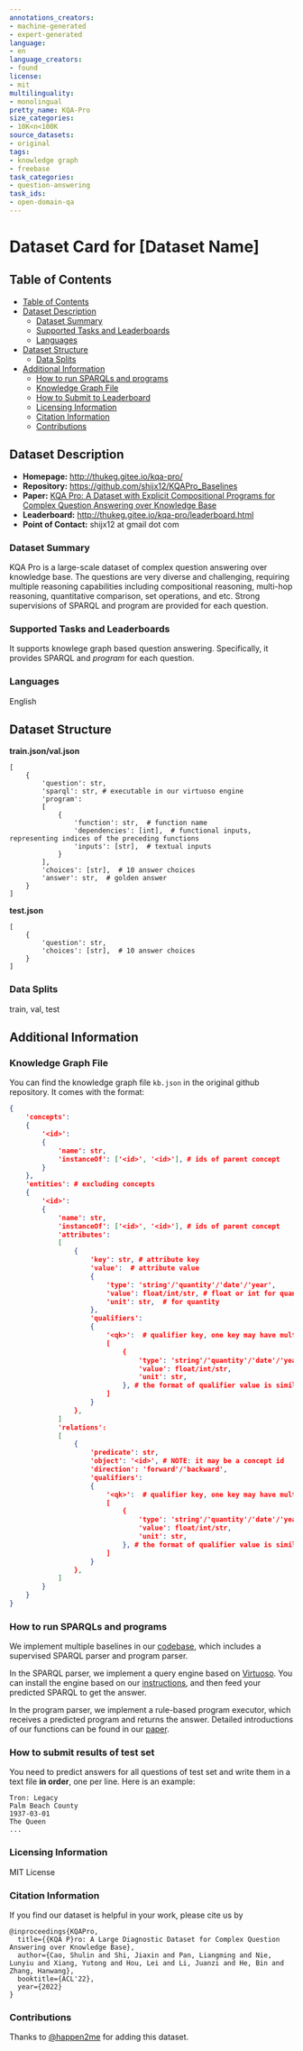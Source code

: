 ```yaml
---
annotations_creators:
- machine-generated
- expert-generated
language:
- en
language_creators:
- found
license:
- mit
multilinguality:
- monolingual
pretty_name: KQA-Pro
size_categories:
- 10K<n<100K
source_datasets:
- original
tags:
- knowledge graph
- freebase
task_categories:
- question-answering
task_ids:
- open-domain-qa
---
```


# Dataset Card for [Dataset Name]

## Table of Contents
- [Table of Contents](#table-of-contents)
- [Dataset Description](#dataset-description)
  - [Dataset Summary](#dataset-summary)
  - [Supported Tasks and Leaderboards](#supported-tasks-and-leaderboards)
  - [Languages](#languages)
- [Dataset Structure](#dataset-structure)
  - [Data Splits](#data-splits)
- [Additional Information](#additional-information)
  - [How to run SPARQLs and programs](#how-to-run-sparqls-and-programs)
  - [Knowledge Graph File](#knowledge-graph-file)
  - [How to Submit to Leaderboard](#how-to-submit-results-of-test-set)
  - [Licensing Information](#licensing-information)
  - [Citation Information](#citation-information)
  - [Contributions](#contributions)

## Dataset Description

- **Homepage:** http://thukeg.gitee.io/kqa-pro/
- **Repository:** https://github.com/shijx12/KQAPro_Baselines
- **Paper:** [KQA Pro: A Dataset with Explicit Compositional Programs for Complex Question Answering over Knowledge Base](https://aclanthology.org/2022.acl-long.422/)
- **Leaderboard:** http://thukeg.gitee.io/kqa-pro/leaderboard.html
- **Point of Contact:** shijx12 at gmail dot com

### Dataset Summary

KQA Pro is a large-scale dataset of complex question answering over knowledge base. The questions are very diverse and challenging, requiring multiple reasoning capabilities including compositional reasoning, multi-hop reasoning, quantitative comparison, set operations, and etc. Strong supervisions of SPARQL and program are provided for each question.

### Supported Tasks and Leaderboards

It supports knowlege graph based question answering. Specifically, it provides SPARQL and *program* for each question.

### Languages

English

## Dataset Structure

**train.json/val.json**
```
[
    {
        'question': str,
        'sparql': str, # executable in our virtuoso engine
        'program': 
        [
            {
                'function': str,  # function name
                'dependencies': [int],  # functional inputs, representing indices of the preceding functions
                'inputs': [str],  # textual inputs
            }
        ],
        'choices': [str],  # 10 answer choices
        'answer': str,  # golden answer
    }
]
```

**test.json**
```
[
    {
        'question': str,
        'choices': [str],  # 10 answer choices
    }
]
```

### Data Splits

train, val, test


## Additional Information

### Knowledge Graph File

You can find the knowledge graph file `kb.json` in the original github repository. It comes with the format:

```json
{
    'concepts':
    {
        '<id>':
        {
            'name': str,
            'instanceOf': ['<id>', '<id>'], # ids of parent concept
        }
    },
    'entities': # excluding concepts
    {
        '<id>': 
        {
            'name': str,
            'instanceOf': ['<id>', '<id>'], # ids of parent concept
            'attributes':
            [
                {
                    'key': str, # attribute key
                    'value':  # attribute value
                    {
                        'type': 'string'/'quantity'/'date'/'year',
                        'value': float/int/str, # float or int for quantity, int for year, 'yyyy/mm/dd' for date
                        'unit': str,  # for quantity
                    },
                    'qualifiers':
                    {
                        '<qk>':  # qualifier key, one key may have multiple corresponding qualifier values
                        [
                            {
                                'type': 'string'/'quantity'/'date'/'year',
                                'value': float/int/str,
                                'unit': str,
                            }, # the format of qualifier value is similar to attribute value
                        ]
                    }
                },
            ]
            'relations':
            [
                {
                    'predicate': str,
                    'object': '<id>', # NOTE: it may be a concept id
                    'direction': 'forward'/'backward',
                    'qualifiers':
                    {
                        '<qk>':  # qualifier key, one key may have multiple corresponding qualifier values
                        [
                            {
                                'type': 'string'/'quantity'/'date'/'year',
                                'value': float/int/str,
                                'unit': str,
                            }, # the format of qualifier value is similar to attribute value
                        ]
                    }
                },
            ]
        }
    }
}
```



### How to run SPARQLs and programs

We implement multiple baselines in our [codebase](https://github.com/shijx12/KQAPro_Baselines), which includes a supervised SPARQL parser and program parser.

In the SPARQL parser, we implement a query engine based on [Virtuoso](https://github.com/openlink/virtuoso-opensource.git).
You can install the engine based on our [instructions](https://github.com/shijx12/KQAPro_Baselines/blob/master/SPARQL/README.md), and then feed your predicted SPARQL to get the answer.

In the program parser, we implement a rule-based program executor, which receives a predicted program and returns the answer.
Detailed introductions of our functions can be found in our [paper](https://arxiv.org/abs/2007.03875).

### How to submit results of test set
You need to predict answers for all questions of test set and write them in a text file **in order**, one per line.
Here is an example:
```
Tron: Legacy
Palm Beach County
1937-03-01
The Queen
...
```

### Licensing Information

MIT License

### Citation Information

If you find our dataset is helpful in your work, please cite us by

```
@inproceedings{KQAPro,
  title={{KQA P}ro: A Large Diagnostic Dataset for Complex Question Answering over Knowledge Base},
  author={Cao, Shulin and Shi, Jiaxin and Pan, Liangming and Nie, Lunyiu and Xiang, Yutong and Hou, Lei and Li, Juanzi and He, Bin and Zhang, Hanwang},
  booktitle={ACL'22},
  year={2022}
}
```

### Contributions

Thanks to [@happen2me](https://github.com/happen2me) for adding this dataset.
